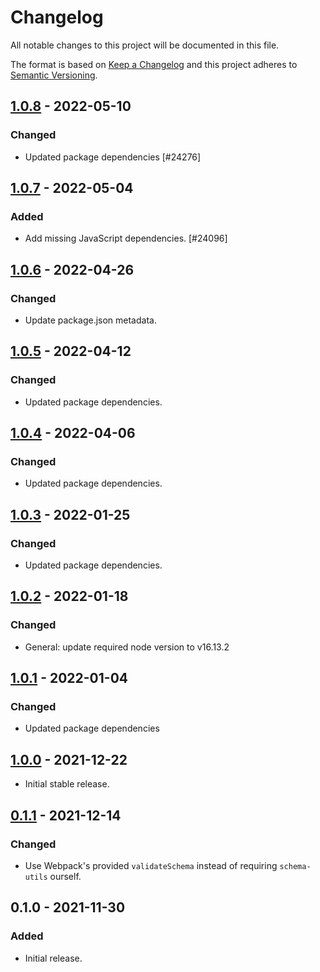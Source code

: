 # Changelog

All notable changes to this project will be documented in this file.

The format is based on [Keep a Changelog](https://keepachangelog.com/en/1.0.0/)
and this project adheres to [Semantic Versioning](https://semver.org/spec/v2.0.0.html).

## [1.0.8] - 2022-05-10
### Changed
- Updated package dependencies [#24276]

## [1.0.7] - 2022-05-04
### Added
- Add missing JavaScript dependencies. [#24096]

## [1.0.6] - 2022-04-26
### Changed
- Update package.json metadata.

## [1.0.5] - 2022-04-12
### Changed
- Updated package dependencies.

## [1.0.4] - 2022-04-06
### Changed
- Updated package dependencies.

## [1.0.3] - 2022-01-25
### Changed
- Updated package dependencies.

## [1.0.2] - 2022-01-18
### Changed
- General: update required node version to v16.13.2

## [1.0.1] - 2022-01-04
### Changed
- Updated package dependencies

## [1.0.0] - 2021-12-22

- Initial stable release.

## [0.1.1] - 2021-12-14
### Changed
- Use Webpack's provided `validateSchema` instead of requiring `schema-utils` ourself.

## 0.1.0 - 2021-11-30
### Added
- Initial release.

[1.0.8]: https://github.com/Automattic/remove-asset-webpack-plugin/compare/v1.0.7...v1.0.8
[1.0.7]: https://github.com/Automattic/remove-asset-webpack-plugin/compare/v1.0.6...v1.0.7
[1.0.6]: https://github.com/Automattic/remove-asset-webpack-plugin/compare/v1.0.5...v1.0.6
[1.0.5]: https://github.com/Automattic/remove-asset-webpack-plugin/compare/v1.0.4...v1.0.5
[1.0.4]: https://github.com/Automattic/remove-asset-webpack-plugin/compare/v1.0.3...v1.0.4
[1.0.3]: https://github.com/Automattic/remove-asset-webpack-plugin/compare/v1.0.2...v1.0.3
[1.0.2]: https://github.com/Automattic/remove-asset-webpack-plugin/compare/v1.0.1...v1.0.2
[1.0.1]: https://github.com/Automattic/remove-asset-webpack-plugin/compare/v1.0.0...v1.0.1
[1.0.0]: https://github.com/Automattic/remove-asset-webpack-plugin/compare/v0.1.1...v1.0.0
[0.1.1]: https://github.com/Automattic/remove-asset-webpack-plugin/compare/v0.1.0...v0.1.1
